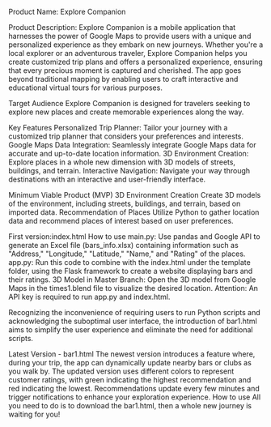 Product Name: Explore Companion

Product Description: Explore Companion is a mobile application that harnesses the power of Google Maps to provide users with a unique and personalized experience as they embark on new journeys. Whether you're a local explorer or an adventurous traveler, Explore Companion helps you create customized trip plans and offers a personalized experience, ensuring that every precious moment is captured and cherished. The app goes beyond traditional mapping by enabling users to craft interactive and educational virtual tours for various purposes.

Target Audience
Explore Companion is designed for travelers seeking to explore new places and create memorable experiences along the way.

Key Features
Personalized Trip Planner: Tailor your journey with a customized trip planner that considers your preferences and interests.
Google Maps Data Integration: Seamlessly integrate Google Maps data for accurate and up-to-date location information.
3D Environment Creation: Explore places in a whole new dimension with 3D models of streets, buildings, and terrain.
Interactive Navigation: Navigate your way through destinations with an interactive and user-friendly interface.

Minimum Viable Product (MVP)
3D Environment Creation
Create 3D models of the environment, including streets, buildings, and terrain, based on imported data.
Recommendation of Places
Utilize Python to gather location data and recommend places of interest based on user preferences.

First version:index.html
How to use
main.py: Use pandas and Google API to generate an Excel file (bars_info.xlsx) containing information such as "Address," "Longitude," "Latitude," "Name," and "Rating" of the places.
app.py: Run this code to combine with the index.html under the template folder, using the Flask framework to create a website displaying bars and their ratings.
3D Model in Master Branch: Open the 3D model from Google Maps in the times1.blend file to visualize the desired location.
Attention: An API key is required to run app.py and index.html.

Recognizing the inconvenience of requiring users to run Python scripts and acknowledging the suboptimal user interface, the introduction of bar1.html aims to simplify the user experience and eliminate the need for additional scripts.

Latest Version - bar1.html
The newest version introduces a feature where, during your trip, the app can dynamically update nearby bars or clubs as you walk by. The updated version uses different colors to represent customer ratings, with green indicating the highest recommendation and red indicating the lowest. Recommendations update every few minutes and trigger notifications to enhance your exploration experience.
How to use
All you need to do is to download the bar1.html, then a whole new journey is waiting for you!
